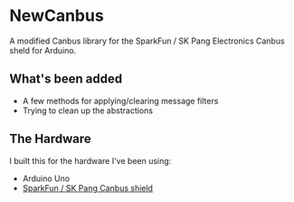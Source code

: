 # NewCanbus

A modified Canbus library for the SparkFun / SK Pang Electronics Canbus sheld for Arduino.

## What's been added

* A few methods for applying/clearing message filters
* Trying to clean up the abstractions

## The Hardware

I built this for the hardware I've been using:

  * Arduino Uno
  * [SparkFun / SK Pang Canbus shield](http://www.sparkfun.com/products/10039)



